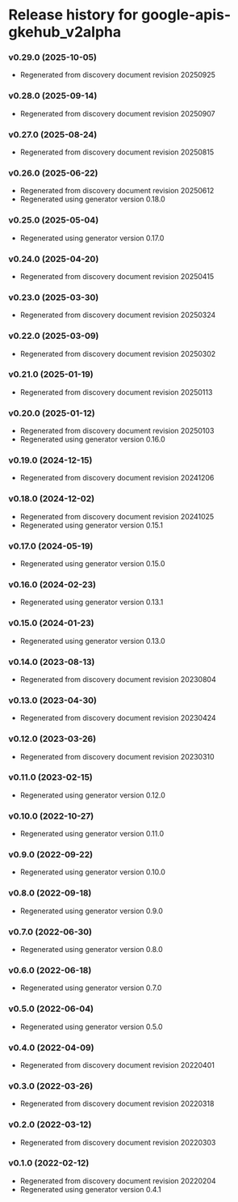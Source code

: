 # Release history for google-apis-gkehub_v2alpha

### v0.29.0 (2025-10-05)

* Regenerated from discovery document revision 20250925

### v0.28.0 (2025-09-14)

* Regenerated from discovery document revision 20250907

### v0.27.0 (2025-08-24)

* Regenerated from discovery document revision 20250815

### v0.26.0 (2025-06-22)

* Regenerated from discovery document revision 20250612
* Regenerated using generator version 0.18.0

### v0.25.0 (2025-05-04)

* Regenerated using generator version 0.17.0

### v0.24.0 (2025-04-20)

* Regenerated from discovery document revision 20250415

### v0.23.0 (2025-03-30)

* Regenerated from discovery document revision 20250324

### v0.22.0 (2025-03-09)

* Regenerated from discovery document revision 20250302

### v0.21.0 (2025-01-19)

* Regenerated from discovery document revision 20250113

### v0.20.0 (2025-01-12)

* Regenerated from discovery document revision 20250103
* Regenerated using generator version 0.16.0

### v0.19.0 (2024-12-15)

* Regenerated from discovery document revision 20241206

### v0.18.0 (2024-12-02)

* Regenerated from discovery document revision 20241025
* Regenerated using generator version 0.15.1

### v0.17.0 (2024-05-19)

* Regenerated using generator version 0.15.0

### v0.16.0 (2024-02-23)

* Regenerated using generator version 0.13.1

### v0.15.0 (2024-01-23)

* Regenerated using generator version 0.13.0

### v0.14.0 (2023-08-13)

* Regenerated from discovery document revision 20230804

### v0.13.0 (2023-04-30)

* Regenerated from discovery document revision 20230424

### v0.12.0 (2023-03-26)

* Regenerated from discovery document revision 20230310

### v0.11.0 (2023-02-15)

* Regenerated using generator version 0.12.0

### v0.10.0 (2022-10-27)

* Regenerated using generator version 0.11.0

### v0.9.0 (2022-09-22)

* Regenerated using generator version 0.10.0

### v0.8.0 (2022-09-18)

* Regenerated using generator version 0.9.0

### v0.7.0 (2022-06-30)

* Regenerated using generator version 0.8.0

### v0.6.0 (2022-06-18)

* Regenerated using generator version 0.7.0

### v0.5.0 (2022-06-04)

* Regenerated using generator version 0.5.0

### v0.4.0 (2022-04-09)

* Regenerated from discovery document revision 20220401

### v0.3.0 (2022-03-26)

* Regenerated from discovery document revision 20220318

### v0.2.0 (2022-03-12)

* Regenerated from discovery document revision 20220303

### v0.1.0 (2022-02-12)

* Regenerated from discovery document revision 20220204
* Regenerated using generator version 0.4.1


